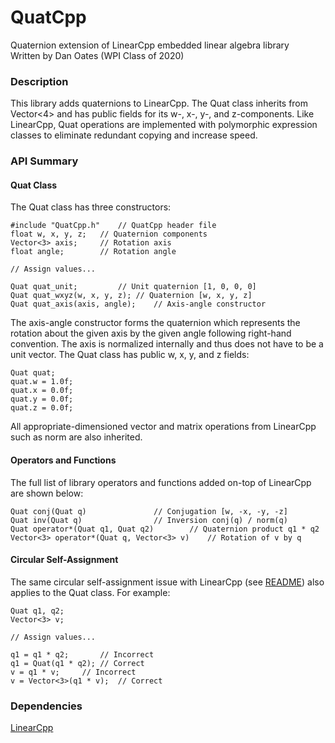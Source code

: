 # QuatCpp
Quaternion extension of LinearCpp embedded linear algebra library  
Written by Dan Oates (WPI Class of 2020)

### Description
This library adds quaternions to LinearCpp. The Quat class inherits from Vector<4> and has public fields for its w-, x-, y-, and z-components. Like LinearCpp, Quat operations are implemented with polymorphic expression classes to eliminate redundant copying and increase speed.

### API Summary
#### Quat Class
The Quat class has three constructors:
```
#include "QuatCpp.h"	// QuatCpp header file
float w, x, y, z;	// Quaternion components
Vector<3> axis;		// Rotation axis
float angle;		// Rotation angle

// Assign values...

Quat quat_unit;			// Unit quaternion [1, 0, 0, 0]
Quat quat_wxyz(w, x, y, z);	// Quaternion [w, x, y, z]
Quat quat_axis(axis, angle);	// Axis-angle constructor
```
The axis-angle constructor forms the quaternion which represents the rotation about the given axis by the given angle following right-hand convention. The axis is normalized internally and thus does not have to be a unit vector. The Quat class has public w, x, y, and z fields:
```
Quat quat;
quat.w = 1.0f;
quat.x = 0.0f;
quat.y = 0.0f;
quat.z = 0.0f;
```
All appropriate-dimensioned vector and matrix operations from LinearCpp such as norm are also inherited.

#### Operators and Functions
The full list of library operators and functions added on-top of LinearCpp are shown below:
```
Quat conj(Quat q)				// Conjugation [w, -x, -y, -z]
Quat inv(Quat q)				// Inversion conj(q) / norm(q)
Quat operator*(Quat q1, Quat q2)		// Quaternion product q1 * q2
Vector<3> operator*(Quat q, Vector<3> v)	// Rotation of v by q
```
#### Circular Self-Assignment
The same circular self-assignment issue with LinearCpp (see [README](https://github.com/doates625/LinearCpp/blob/master/README.md)) also applies to the Quat class. For example:
```
Quat q1, q2;
Vector<3> v;

// Assign values...

q1 = q1 * q2;		// Incorrect
q1 = Quat(q1 * q2);	// Correct
v = q1 * v;		// Incorrect
v = Vector<3>(q1 * v);	// Correct
```

### Dependencies
[LinearCpp](https://github.com/doates625/LinearCpp)